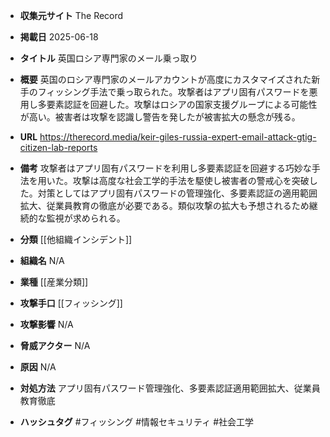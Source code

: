 - **収集元サイト**
The Record

- **掲載日**
2025-06-18

- **タイトル**
英国ロシア専門家のメール乗っ取り

- **概要**
英国のロシア専門家のメールアカウントが高度にカスタマイズされた新手のフィッシング手法で乗っ取られた。攻撃者はアプリ固有パスワードを悪用し多要素認証を回避した。攻撃はロシアの国家支援グループによる可能性が高い。被害者は攻撃を認識し警告を発したが被害拡大の懸念が残る。

- **URL**
https://therecord.media/keir-giles-russia-expert-email-attack-gtig-citizen-lab-reports

- **備考**
攻撃者はアプリ固有パスワードを利用し多要素認証を回避する巧妙な手法を用いた。攻撃は高度な社会工学的手法を駆使し被害者の警戒心を突破した。対策としてはアプリ固有パスワードの管理強化、多要素認証の適用範囲拡大、従業員教育の徹底が必要である。類似攻撃の拡大も予想されるため継続的な監視が求められる。

- **分類**
[[他組織インシデント]]

- **組織名**
N/A

- **業種**
[[産業分類]]

- **攻撃手口**
[[フィッシング]]

- **攻撃影響**
N/A

- **脅威アクター**
N/A

- **原因**
N/A

- **対処方法**
アプリ固有パスワード管理強化、多要素認証適用範囲拡大、従業員教育徹底

- **ハッシュタグ**
#フィッシング #情報セキュリティ #社会工学
